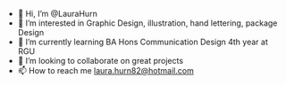 - 👋 Hi, I’m @LauraHurn
- 👀 I’m interested in Graphic Design, illustration, hand lettering, package Design
- 🌱 I’m currently learning BA Hons Communication Design 4th year at RGU
- 💞️ I’m looking to collaborate on great projects
- 📫 How to reach me laura.hurn82@hotmail.com

<!---
LauraHurn/LauraHurn is a ✨ special ✨ repository because its `README.md` (this file) appears on your GitHub profile.
You can click the Preview link to take a look at your changes.
--->

